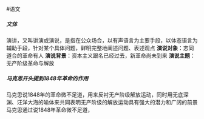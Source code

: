 #语文 
##### 文体
演讲，又叫讲演或演说，是指在公众场合，以有声语言为主要手段，以体态语言为辅助手段，针对某个具体问题，鲜明完整地阐述问题、表述观点
**演说对象**：志同道合的革命有人
**演说背景**：资本主义跟名已经过去，新革命尚未到来
**演说主题**：无产阶级革命与解放
##### 马克思开头提到1848年革命的作用
马克思说1848年的革命微不足道，用来反衬无产阶级解放运动，同时用无底深渊、汪洋大海的喻体来共同表明无产阶级的解放运动具有强大的潜力和广阔的前景
马克思通过说1848年革命微不足道，